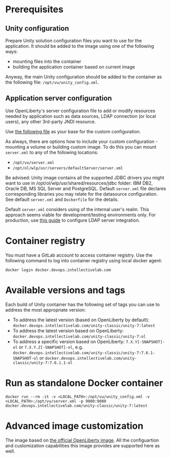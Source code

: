 # Prerequisites
## Unity configuration
Prepare Unity solution configuration files you want to use for the application. It should be added to the image using one of the 
following ways:
 - mounting files into the container
 - building the application container based on current image

Anyway, the main Unity configuration should be added to the container as the following file: ```/opt/vu/unity_config.xml```. 

## Application server configuration
Use OpenLiberty's server configuration file to add or modify resources needed by application such as data sources,
LDAP connection (or local users), any other 3rd-party JNDI resource.

Use [the following file](https://gitlab.devops.intellectivelab.com/unity-classic/unity-7/blob/master/modules/vu-cloud-parent/vu-docker-ol/server.xml) as your base for the custom configuration.

As always, there are options how to include your custom configuration - mounting a volume or building custom image.
To do this you can mount `server.xml` to any of the following locations:
 - ```/opt/vu/server.xml```
 - ```/opt/ol/wlp/usr/servers/defaultServer/server.xml```

Be advised: Unity image contains all the supported JDBC drivers you might want to use in /opt/ol/wlp/usr/shared/resources/jdbc folder: IBM DB2, Oracle DB, MS SQL Server and PostgreSQL. Default `server.xml` file declares corresponding libraries you may relate for the datasource configuration. See default `server.xml` and `Dockerfile` for the details.

Default `server.xml` considers using of the internal user's realm. This approach seems viable for development/testing environments only.
For production, use [this guide](https://www.ibm.com/support/knowledgecenter/SSEQTP_liberty/com.ibm.websphere.wlp.doc/ae/twlp_sec_ldap.html) to configure LDAP server integration.

# Container registry
You must have a GitLab account to access container registry. Use the following command to log into container registry using local docker agent:
```
docker login docker.devops.intellectivelab.com
```

# Available versions and tags
Each build of Unity container has the following set of tags you can use to address the most appropriate version:
 - To address the latest version (based on OpenLiberty by default): `docker.devops.intellectivelab.com/unity-classic/unity-7:latest`
 - To address the latest version based on OpenLiberty: `docker.devops.intellectivelab.com/unity-classic/unity-7:ol`
 - To address a specific version based on OpenLiberty: `7.X.Y[-SNAPSHOT]-ol` or `7.X.Y.Z[-SNAPSHOT]-ol`, e.g. `docker.devops.intellectivelab.com/unity-classic/unity-7:7.6.1-SNAPSHOT-ol` or `docker.devops.intellectivelab.com/unity-classic/unity-7:7.6.1.1-ol`

# Run as standalone Docker container
```
docker run --rm -it -v <LOCAL_PATH>:/opt/vu/unity_config.xml -v <LOCAL_PATH>:/opt/vu/server.xml -p 9080:9080 docker.devops.intellectivelab.com/unity-classic/unity-7:latest
```

# Advanced image customization
The image based on [the official OpenLiberty image](https://hub.docker.com/_/open-liberty). All the configuartion and customization capabilities this image provides
are supported here as well.
